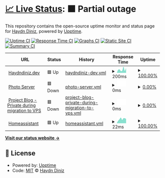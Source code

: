 # [📈 Live Status](https://demo.upptime.js.org): <!--live status--> **🟧 Partial outage**

This repository contains the open-source uptime monitor and status page for [Haydn Diniz](https://demo.upptime.js.org), powered by [Upptime](https://github.com/upptime/upptime).

[![Uptime CI](https://github.com/haydndiniz/upptime/workflows/Uptime%20CI/badge.svg)](https://github.com/haydndiniz/upptime/actions?query=workflow%3A%22Uptime+CI%22)
[![Response Time CI](https://github.com/haydndiniz/upptime/workflows/Response%20Time%20CI/badge.svg)](https://github.com/haydndiniz/upptime/actions?query=workflow%3A%22Response+Time+CI%22)
[![Graphs CI](https://github.com/haydndiniz/upptime/workflows/Graphs%20CI/badge.svg)](https://github.com/haydndiniz/upptime/actions?query=workflow%3A%22Graphs+CI%22)
[![Static Site CI](https://github.com/haydndiniz/upptime/workflows/Static%20Site%20CI/badge.svg)](https://github.com/haydndiniz/upptime/actions?query=workflow%3A%22Static+Site+CI%22)
[![Summary CI](https://github.com/haydndiniz/upptime/workflows/Summary%20CI/badge.svg)](https://github.com/haydndiniz/upptime/actions?query=workflow%3A%22Summary+CI%22)

<!--start: status pages-->
<!-- This summary is generated by Upptime (https://github.com/upptime/upptime) -->
<!-- Do not edit this manually, your changes will be overwritten -->
<!-- prettier-ignore -->
| URL | Status | History | Response Time | Uptime |
| --- | ------ | ------- | ------------- | ------ |
| <img alt="" src="https://icons.duckduckgo.com/ip3/haydndiniz.dev.ico" height="13"> [Haydndiniz.dev](https://haydndiniz.dev) | 🟩 Up | [haydndiniz-dev.yml](https://github.com/Haydndiniz/upptime/commits/HEAD/history/haydndiniz-dev.yml) | <details><summary><img alt="Response time graph" src="./graphs/haydndiniz-dev/response-time-week.png" height="20"> 200ms</summary><br><a href="https://uptime.haydndiniz.dev/history/haydndiniz-dev"><img alt="Response time 165" src="https://img.shields.io/endpoint?url=https%3A%2F%2Fraw.githubusercontent.com%2FHaydndiniz%2Fupptime%2FHEAD%2Fapi%2Fhaydndiniz-dev%2Fresponse-time.json"></a><br><a href="https://uptime.haydndiniz.dev/history/haydndiniz-dev"><img alt="24-hour response time 285" src="https://img.shields.io/endpoint?url=https%3A%2F%2Fraw.githubusercontent.com%2FHaydndiniz%2Fupptime%2FHEAD%2Fapi%2Fhaydndiniz-dev%2Fresponse-time-day.json"></a><br><a href="https://uptime.haydndiniz.dev/history/haydndiniz-dev"><img alt="7-day response time 200" src="https://img.shields.io/endpoint?url=https%3A%2F%2Fraw.githubusercontent.com%2FHaydndiniz%2Fupptime%2FHEAD%2Fapi%2Fhaydndiniz-dev%2Fresponse-time-week.json"></a><br><a href="https://uptime.haydndiniz.dev/history/haydndiniz-dev"><img alt="30-day response time 185" src="https://img.shields.io/endpoint?url=https%3A%2F%2Fraw.githubusercontent.com%2FHaydndiniz%2Fupptime%2FHEAD%2Fapi%2Fhaydndiniz-dev%2Fresponse-time-month.json"></a><br><a href="https://uptime.haydndiniz.dev/history/haydndiniz-dev"><img alt="1-year response time 170" src="https://img.shields.io/endpoint?url=https%3A%2F%2Fraw.githubusercontent.com%2FHaydndiniz%2Fupptime%2FHEAD%2Fapi%2Fhaydndiniz-dev%2Fresponse-time-year.json"></a></details> | <details><summary><a href="https://uptime.haydndiniz.dev/history/haydndiniz-dev">100.00%</a></summary><a href="https://uptime.haydndiniz.dev/history/haydndiniz-dev"><img alt="All-time uptime 98.15%" src="https://img.shields.io/endpoint?url=https%3A%2F%2Fraw.githubusercontent.com%2FHaydndiniz%2Fupptime%2FHEAD%2Fapi%2Fhaydndiniz-dev%2Fuptime.json"></a><br><a href="https://uptime.haydndiniz.dev/history/haydndiniz-dev"><img alt="24-hour uptime 100.00%" src="https://img.shields.io/endpoint?url=https%3A%2F%2Fraw.githubusercontent.com%2FHaydndiniz%2Fupptime%2FHEAD%2Fapi%2Fhaydndiniz-dev%2Fuptime-day.json"></a><br><a href="https://uptime.haydndiniz.dev/history/haydndiniz-dev"><img alt="7-day uptime 100.00%" src="https://img.shields.io/endpoint?url=https%3A%2F%2Fraw.githubusercontent.com%2FHaydndiniz%2Fupptime%2FHEAD%2Fapi%2Fhaydndiniz-dev%2Fuptime-week.json"></a><br><a href="https://uptime.haydndiniz.dev/history/haydndiniz-dev"><img alt="30-day uptime 100.00%" src="https://img.shields.io/endpoint?url=https%3A%2F%2Fraw.githubusercontent.com%2FHaydndiniz%2Fupptime%2FHEAD%2Fapi%2Fhaydndiniz-dev%2Fuptime-month.json"></a><br><a href="https://uptime.haydndiniz.dev/history/haydndiniz-dev"><img alt="1-year uptime 96.64%" src="https://img.shields.io/endpoint?url=https%3A%2F%2Fraw.githubusercontent.com%2FHaydndiniz%2Fupptime%2FHEAD%2Fapi%2Fhaydndiniz-dev%2Fuptime-year.json"></a></details>
| <img alt="" src="https://icons.duckduckgo.com/ip3/photos.haydndiniz.dev.ico" height="13"> [Photo Server](https://photos.haydndiniz.dev) | 🟥 Down | [photo-server.yml](https://github.com/Haydndiniz/upptime/commits/HEAD/history/photo-server.yml) | <details><summary><img alt="Response time graph" src="./graphs/photo-server/response-time-week.png" height="20"> 0ms</summary><br><a href="https://uptime.haydndiniz.dev/history/photo-server"><img alt="Response time 0" src="https://img.shields.io/endpoint?url=https%3A%2F%2Fraw.githubusercontent.com%2FHaydndiniz%2Fupptime%2FHEAD%2Fapi%2Fphoto-server%2Fresponse-time.json"></a><br><a href="https://uptime.haydndiniz.dev/history/photo-server"><img alt="24-hour response time 0" src="https://img.shields.io/endpoint?url=https%3A%2F%2Fraw.githubusercontent.com%2FHaydndiniz%2Fupptime%2FHEAD%2Fapi%2Fphoto-server%2Fresponse-time-day.json"></a><br><a href="https://uptime.haydndiniz.dev/history/photo-server"><img alt="7-day response time 0" src="https://img.shields.io/endpoint?url=https%3A%2F%2Fraw.githubusercontent.com%2FHaydndiniz%2Fupptime%2FHEAD%2Fapi%2Fphoto-server%2Fresponse-time-week.json"></a><br><a href="https://uptime.haydndiniz.dev/history/photo-server"><img alt="30-day response time 0" src="https://img.shields.io/endpoint?url=https%3A%2F%2Fraw.githubusercontent.com%2FHaydndiniz%2Fupptime%2FHEAD%2Fapi%2Fphoto-server%2Fresponse-time-month.json"></a><br><a href="https://uptime.haydndiniz.dev/history/photo-server"><img alt="1-year response time 0" src="https://img.shields.io/endpoint?url=https%3A%2F%2Fraw.githubusercontent.com%2FHaydndiniz%2Fupptime%2FHEAD%2Fapi%2Fphoto-server%2Fresponse-time-year.json"></a></details> | <details><summary><a href="https://uptime.haydndiniz.dev/history/photo-server">0.00%</a></summary><a href="https://uptime.haydndiniz.dev/history/photo-server"><img alt="All-time uptime 0.00%" src="https://img.shields.io/endpoint?url=https%3A%2F%2Fraw.githubusercontent.com%2FHaydndiniz%2Fupptime%2FHEAD%2Fapi%2Fphoto-server%2Fuptime.json"></a><br><a href="https://uptime.haydndiniz.dev/history/photo-server"><img alt="24-hour uptime 0.00%" src="https://img.shields.io/endpoint?url=https%3A%2F%2Fraw.githubusercontent.com%2FHaydndiniz%2Fupptime%2FHEAD%2Fapi%2Fphoto-server%2Fuptime-day.json"></a><br><a href="https://uptime.haydndiniz.dev/history/photo-server"><img alt="7-day uptime 0.00%" src="https://img.shields.io/endpoint?url=https%3A%2F%2Fraw.githubusercontent.com%2FHaydndiniz%2Fupptime%2FHEAD%2Fapi%2Fphoto-server%2Fuptime-week.json"></a><br><a href="https://uptime.haydndiniz.dev/history/photo-server"><img alt="30-day uptime 0.00%" src="https://img.shields.io/endpoint?url=https%3A%2F%2Fraw.githubusercontent.com%2FHaydndiniz%2Fupptime%2FHEAD%2Fapi%2Fphoto-server%2Fuptime-month.json"></a><br><a href="https://uptime.haydndiniz.dev/history/photo-server"><img alt="1-year uptime 0.00%" src="https://img.shields.io/endpoint?url=https%3A%2F%2Fraw.githubusercontent.com%2FHaydndiniz%2Fupptime%2FHEAD%2Fapi%2Fphoto-server%2Fuptime-year.json"></a></details>
| <img alt="" src="https://icons.duckduckgo.com/ip3/blog.haydndiniz.dev.ico" height="13"> [Project Blog - Private during migration to VPS](https://blog.haydndiniz.dev) | 🟥 Down | [project-blog-private-during-migration-to-vps.yml](https://github.com/Haydndiniz/upptime/commits/HEAD/history/project-blog-private-during-migration-to-vps.yml) | <details><summary><img alt="Response time graph" src="./graphs/project-blog-private-during-migration-to-vps/response-time-week.png" height="20"> 0ms</summary><br><a href="https://uptime.haydndiniz.dev/history/project-blog-private-during-migration-to-vps"><img alt="Response time 0" src="https://img.shields.io/endpoint?url=https%3A%2F%2Fraw.githubusercontent.com%2FHaydndiniz%2Fupptime%2FHEAD%2Fapi%2Fproject-blog-private-during-migration-to-vps%2Fresponse-time.json"></a><br><a href="https://uptime.haydndiniz.dev/history/project-blog-private-during-migration-to-vps"><img alt="24-hour response time 0" src="https://img.shields.io/endpoint?url=https%3A%2F%2Fraw.githubusercontent.com%2FHaydndiniz%2Fupptime%2FHEAD%2Fapi%2Fproject-blog-private-during-migration-to-vps%2Fresponse-time-day.json"></a><br><a href="https://uptime.haydndiniz.dev/history/project-blog-private-during-migration-to-vps"><img alt="7-day response time 0" src="https://img.shields.io/endpoint?url=https%3A%2F%2Fraw.githubusercontent.com%2FHaydndiniz%2Fupptime%2FHEAD%2Fapi%2Fproject-blog-private-during-migration-to-vps%2Fresponse-time-week.json"></a><br><a href="https://uptime.haydndiniz.dev/history/project-blog-private-during-migration-to-vps"><img alt="30-day response time 0" src="https://img.shields.io/endpoint?url=https%3A%2F%2Fraw.githubusercontent.com%2FHaydndiniz%2Fupptime%2FHEAD%2Fapi%2Fproject-blog-private-during-migration-to-vps%2Fresponse-time-month.json"></a><br><a href="https://uptime.haydndiniz.dev/history/project-blog-private-during-migration-to-vps"><img alt="1-year response time 0" src="https://img.shields.io/endpoint?url=https%3A%2F%2Fraw.githubusercontent.com%2FHaydndiniz%2Fupptime%2FHEAD%2Fapi%2Fproject-blog-private-during-migration-to-vps%2Fresponse-time-year.json"></a></details> | <details><summary><a href="https://uptime.haydndiniz.dev/history/project-blog-private-during-migration-to-vps">0.00%</a></summary><a href="https://uptime.haydndiniz.dev/history/project-blog-private-during-migration-to-vps"><img alt="All-time uptime 10.70%" src="https://img.shields.io/endpoint?url=https%3A%2F%2Fraw.githubusercontent.com%2FHaydndiniz%2Fupptime%2FHEAD%2Fapi%2Fproject-blog-private-during-migration-to-vps%2Fuptime.json"></a><br><a href="https://uptime.haydndiniz.dev/history/project-blog-private-during-migration-to-vps"><img alt="24-hour uptime 0.00%" src="https://img.shields.io/endpoint?url=https%3A%2F%2Fraw.githubusercontent.com%2FHaydndiniz%2Fupptime%2FHEAD%2Fapi%2Fproject-blog-private-during-migration-to-vps%2Fuptime-day.json"></a><br><a href="https://uptime.haydndiniz.dev/history/project-blog-private-during-migration-to-vps"><img alt="7-day uptime 0.00%" src="https://img.shields.io/endpoint?url=https%3A%2F%2Fraw.githubusercontent.com%2FHaydndiniz%2Fupptime%2FHEAD%2Fapi%2Fproject-blog-private-during-migration-to-vps%2Fuptime-week.json"></a><br><a href="https://uptime.haydndiniz.dev/history/project-blog-private-during-migration-to-vps"><img alt="30-day uptime 0.00%" src="https://img.shields.io/endpoint?url=https%3A%2F%2Fraw.githubusercontent.com%2FHaydndiniz%2Fupptime%2FHEAD%2Fapi%2Fproject-blog-private-during-migration-to-vps%2Fuptime-month.json"></a><br><a href="https://uptime.haydndiniz.dev/history/project-blog-private-during-migration-to-vps"><img alt="1-year uptime 0.00%" src="https://img.shields.io/endpoint?url=https%3A%2F%2Fraw.githubusercontent.com%2FHaydndiniz%2Fupptime%2FHEAD%2Fapi%2Fproject-blog-private-during-migration-to-vps%2Fuptime-year.json"></a></details>
| <img alt="" src="https://icons.duckduckgo.com/ip3/haydndiniz.dev.ico" height="13"> [Homeassistant](https://haydndiniz.dev) | 🟩 Up | [homeassistant.yml](https://github.com/Haydndiniz/upptime/commits/HEAD/history/homeassistant.yml) | <details><summary><img alt="Response time graph" src="./graphs/homeassistant/response-time-week.png" height="20"> 22ms</summary><br><a href="https://uptime.haydndiniz.dev/history/homeassistant"><img alt="Response time 28" src="https://img.shields.io/endpoint?url=https%3A%2F%2Fraw.githubusercontent.com%2FHaydndiniz%2Fupptime%2FHEAD%2Fapi%2Fhomeassistant%2Fresponse-time.json"></a><br><a href="https://uptime.haydndiniz.dev/history/homeassistant"><img alt="24-hour response time 22" src="https://img.shields.io/endpoint?url=https%3A%2F%2Fraw.githubusercontent.com%2FHaydndiniz%2Fupptime%2FHEAD%2Fapi%2Fhomeassistant%2Fresponse-time-day.json"></a><br><a href="https://uptime.haydndiniz.dev/history/homeassistant"><img alt="7-day response time 22" src="https://img.shields.io/endpoint?url=https%3A%2F%2Fraw.githubusercontent.com%2FHaydndiniz%2Fupptime%2FHEAD%2Fapi%2Fhomeassistant%2Fresponse-time-week.json"></a><br><a href="https://uptime.haydndiniz.dev/history/homeassistant"><img alt="30-day response time 21" src="https://img.shields.io/endpoint?url=https%3A%2F%2Fraw.githubusercontent.com%2FHaydndiniz%2Fupptime%2FHEAD%2Fapi%2Fhomeassistant%2Fresponse-time-month.json"></a><br><a href="https://uptime.haydndiniz.dev/history/homeassistant"><img alt="1-year response time 30" src="https://img.shields.io/endpoint?url=https%3A%2F%2Fraw.githubusercontent.com%2FHaydndiniz%2Fupptime%2FHEAD%2Fapi%2Fhomeassistant%2Fresponse-time-year.json"></a></details> | <details><summary><a href="https://uptime.haydndiniz.dev/history/homeassistant">100.00%</a></summary><a href="https://uptime.haydndiniz.dev/history/homeassistant"><img alt="All-time uptime 98.15%" src="https://img.shields.io/endpoint?url=https%3A%2F%2Fraw.githubusercontent.com%2FHaydndiniz%2Fupptime%2FHEAD%2Fapi%2Fhomeassistant%2Fuptime.json"></a><br><a href="https://uptime.haydndiniz.dev/history/homeassistant"><img alt="24-hour uptime 100.00%" src="https://img.shields.io/endpoint?url=https%3A%2F%2Fraw.githubusercontent.com%2FHaydndiniz%2Fupptime%2FHEAD%2Fapi%2Fhomeassistant%2Fuptime-day.json"></a><br><a href="https://uptime.haydndiniz.dev/history/homeassistant"><img alt="7-day uptime 100.00%" src="https://img.shields.io/endpoint?url=https%3A%2F%2Fraw.githubusercontent.com%2FHaydndiniz%2Fupptime%2FHEAD%2Fapi%2Fhomeassistant%2Fuptime-week.json"></a><br><a href="https://uptime.haydndiniz.dev/history/homeassistant"><img alt="30-day uptime 100.00%" src="https://img.shields.io/endpoint?url=https%3A%2F%2Fraw.githubusercontent.com%2FHaydndiniz%2Fupptime%2FHEAD%2Fapi%2Fhomeassistant%2Fuptime-month.json"></a><br><a href="https://uptime.haydndiniz.dev/history/homeassistant"><img alt="1-year uptime 96.64%" src="https://img.shields.io/endpoint?url=https%3A%2F%2Fraw.githubusercontent.com%2FHaydndiniz%2Fupptime%2FHEAD%2Fapi%2Fhomeassistant%2Fuptime-year.json"></a></details>

<!--end: status pages-->

[**Visit our status website →**](https://uptime.haydndiniz.dev)

## 📄 License

- Powered by: [Upptime](https://github.com/upptime/upptime)
- Code: [MIT](./LICENSE) © [Haydn Diniz](https://demo.upptime.js.org)
